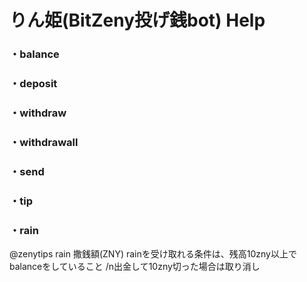 # りん姫(BitZeny投げ銭bot) Help

### ・balance

### ・deposit

### ・withdraw

### ・withdrawall

### ・send

### ・tip

### ・rain
 @￰zenytips rain 撒銭額(ZNY)
 rainを受け取れる条件は、残高10zny以上でbalanceをしていること
 /n出金して10zny切った場合は取り消し